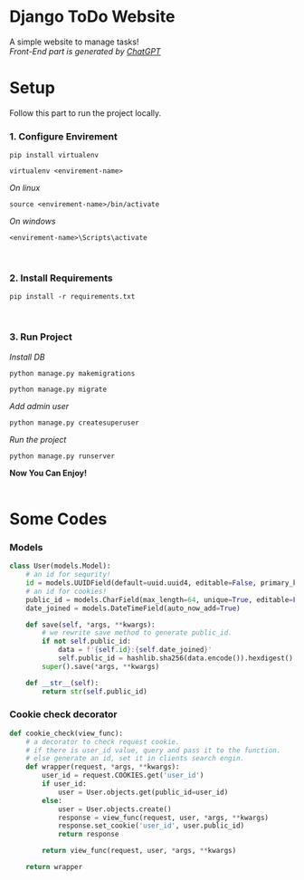 # Django ToDo Website
A simple website to manage tasks!<br>
_Front-End part is generated by [ChatGPT](https://chat.openai.com/)_


# Setup 
Follow this part to run the project locally.
<br>

### 1. Configure Envirement
```
pip install virtualenv
```
```
virtualenv <envirement-name>
```
_On linux_
```
source <envirement-name>/bin/activate
```
_On windows_
```
<envirement-name>\Scripts\activate
```
<br>

### 2. Install Requirements
```
pip install -r requirements.txt
```
<br>

### 3. Run Project
_Install DB_
```
python manage.py makemigrations
```
```
python manage.py migrate
```
_Add admin user_
```
python manage.py createsuperuser
```
_Run the project_
```
python manage.py runserver
```

**Now You Can Enjoy!**
<br>
<br>

# Some Codes
### Models
```python 
class User(models.Model):
    # an id for sequrity!
    id = models.UUIDField(default=uuid.uuid4, editable=False, primary_key=True)
    # an id for cookies!
    public_id = models.CharField(max_length=64, unique=True, editable=False, null=True)
    date_joined = models.DateTimeField(auto_now_add=True)

    def save(self, *args, **kwargs):
        # we rewrite save method to generate public_id.
        if not self.public_id:
            data = f'{self.id}:{self.date_joined}'
            self.public_id = hashlib.sha256(data.encode()).hexdigest()
        super().save(*args, **kwargs)

    def __str__(self):
        return str(self.public_id)

```
### Cookie check decorator
```python
def cookie_check(view_func):
    # a decorator to check request cookie.
    # if there is user_id value, query and pass it to the function.
    # else generate an id, set it in clients search engin.
    def wrapper(request, *args, **kwargs):
        user_id = request.COOKIES.get('user_id')
        if user_id:
            user = User.objects.get(public_id=user_id)
        else:
            user = User.objects.create()
            response = view_func(request, user, *args, **kwargs)
            response.set_cookie('user_id', user.public_id)
            return response

        return view_func(request, user, *args, **kwargs)

    return wrapper
```